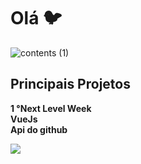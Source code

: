 # Olá :bird:

![contents (1)](https://user-images.githubusercontent.com/67019242/108946759-dabf8800-763d-11eb-9512-e842b2079499.png)


## Principais Projetos

 **1 °Next  Level Week** <br/>
 **VueJs**<br/>
**Api do github** 



[<img src="https://img.icons8.com/fluent/48/000000/linkedin.png"/>](https://www.linkedin.com/in/sarah-melo-95b231190/) 
